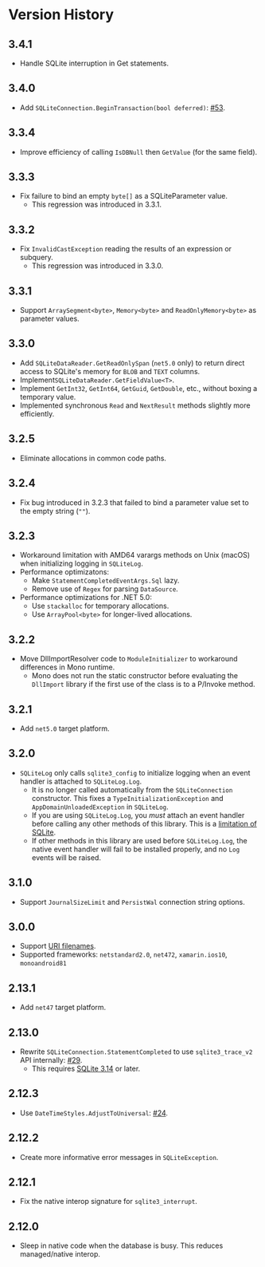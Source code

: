 # Version History

## 3.4.1

* Handle SQLite interruption in Get statements.

## 3.4.0

* Add `SQLiteConnection.BeginTransaction(bool deferred)`: [#53](https://github.com/Faithlife/System.Data.SQLite/pull/53).

## 3.3.4

* Improve efficiency of calling `IsDBNull` then `GetValue` (for the same field).

## 3.3.3

* Fix failure to bind an empty `byte[]` as a SQLiteParameter value.
  * This regression was introduced in 3.3.1.

## 3.3.2

* Fix `InvalidCastException` reading the results of an expression or subquery.
  * This regression was introduced in 3.3.0.

## 3.3.1

* Support `ArraySegment<byte>`, `Memory<byte>` and `ReadOnlyMemory<byte>` as parameter values.

## 3.3.0

* Add `SQLiteDataReader.GetReadOnlySpan` (`net5.0` only) to return direct access to SQLite's memory for `BLOB` and `TEXT` columns.
* Implement`SQLiteDataReader.GetFieldValue<T>`.
* Implement `GetInt32`, `GetInt64`, `GetGuid`, `GetDouble`, etc., without boxing a temporary value.
* Implemented synchronous `Read` and `NextResult` methods slightly more efficiently.

## 3.2.5

* Eliminate allocations in common code paths.

## 3.2.4

* Fix bug introduced in 3.2.3 that failed to bind a parameter value set to the empty string (`""`).

## 3.2.3

* Workaround limitation with AMD64 varargs methods on Unix (macOS) when initializing logging in `SQLiteLog`.
* Performance optimizatons:
  * Make `StatementCompletedEventArgs.Sql` lazy.
  * Remove use of `Regex` for parsing `DataSource`. 
* Performance optimizations for .NET 5.0:
  * Use `stackalloc` for temporary allocations.
  * Use `ArrayPool<byte>` for longer-lived allocations.

## 3.2.2

* Move DllImportResolver code to `ModuleInitializer` to workaround differences in Mono runtime.
  * Mono does not run the static constructor before evaluating the `DllImport` library if the first use of the class is to a P/Invoke method.

## 3.2.1

* Add `net5.0` target platform.

## 3.2.0

* `SQLiteLog` only calls `sqlite3_config` to initialize logging when an event handler is attached to `SQLiteLog.Log`.
  * It is no longer called automatically from the `SQLiteConnection` constructor. This fixes a `TypeInitializationException` and `AppDomainUnloadedException` in `SQLiteLog`.
  * If you are using `SQLiteLog.Log`, you _must_ attach an event handler before calling any other methods of this library. This is a [limitation of SQLite](https://www.sqlite.org/c3ref/config.html).
  * If other methods in this library are used before `SQLiteLog.Log`, the native event handler will fail to be installed properly, and no `Log` events will be raised. 

## 3.1.0

* Support `JournalSizeLimit` and `PersistWal` connection string options.

## 3.0.0

* Support [URI filenames](https://www.sqlite.org/uri.html).
* Supported frameworks: `netstandard2.0`, `net472`, `xamarin.ios10`, `monoandroid81`

## 2.13.1

* Add `net47` target platform.

## 2.13.0

* Rewrite `SQLiteConnection.StatementCompleted` to use `sqlite3_trace_v2` API internally: [#29](https://github.com/Faithlife/System.Data.SQLite/pull/29).
  * This requires [SQLite 3.14](https://sqlite.org/releaselog/3_14.html) or later.

## 2.12.3

* Use `DateTimeStyles.AdjustToUniversal`: [#24](https://github.com/Faithlife/System.Data.SQLite/pull/24).

## 2.12.2

* Create more informative error messages in `SQLiteException`.

## 2.12.1

* Fix the native interop signature for `sqlite3_interrupt`.

## 2.12.0

* Sleep in native code when the database is busy. This reduces managed/native interop.
